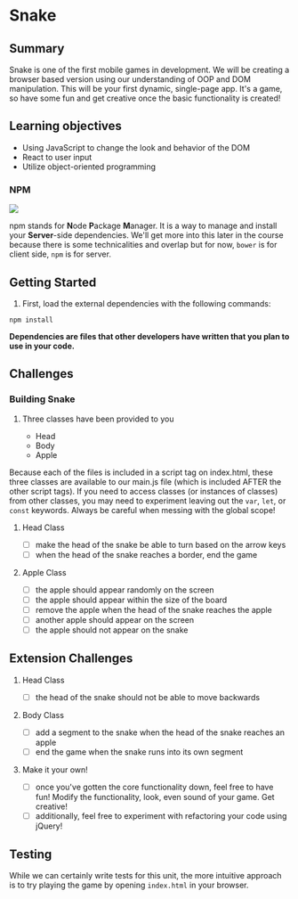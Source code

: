 # Snake

## Summary

Snake is one of the first mobile games in development. We will be creating a browser based version using our understanding of OOP and DOM manipulation. This will be your first dynamic, single-page app. It's a game, so have some fun and get creative once the basic functionality is created!

## Learning objectives

- Using JavaScript to change the look and behavior of the DOM
- React to user input
- Utilize object-oriented programming

### NPM

![](https://www.npmjs.com/static/images/npm-logo.svg)

npm stands for **N**ode **P**ackage **M**anager.
It is a way to manage and install your **Server**-side dependencies. We'll get more into this later in the course because there is some technicalities and overlap but for now, `bower` is for client side, `npm` is for server.

## Getting Started

1. First, load the external dependencies with the following commands:

```
npm install
```

**Dependencies are files that other developers have written that you plan to use in your code.**

## Challenges

### Building Snake

1. Three classes have been provided to you

   - Head
   - Body
   - Apple

Because each of the files is included in a script tag on index.html, these three classes are available to our main.js file (which is included AFTER the other script tags). If you need to access classes (or instances of classes) from other classes, you may need to experiment leaving out the `var`, `let`, or `const` keywords. Always be careful when messing with the global scope!

1. Head Class

   - [ ] make the head of the snake be able to turn based on the arrow keys
   - [ ] when the head of the snake reaches a border, end the game

1. Apple Class

   - [ ] the apple should appear randomly on the screen
   - [ ] the apple should appear within the size of the board
   - [ ] remove the apple when the head of the snake reaches the apple
   - [ ] another apple should appear on the screen
   - [ ] the apple should not appear on the snake

## Extension Challenges

1. Head Class

   - [ ] the head of the snake should not be able to move backwards

1. Body Class

   - [ ] add a segment to the snake when the head of the snake reaches an apple
   - [ ] end the game when the snake runs into its own segment

1. Make it your own!
   - [ ] once you've gotten the core functionality down, feel free to have fun! Modify the functionality, look, even sound of your game. Get creative!
   - [ ] additionally, feel free to experiment with refactoring your code using jQuery!

## Testing

While we can certainly write tests for this unit, the more intuitive approach is to try playing the game by opening `index.html` in your browser.
